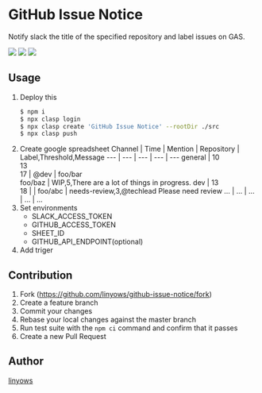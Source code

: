 GitHub Issue Notice
==

Notify slack the title of the specified repository and label issues on GAS.

<a href="https://travis-ci.org/linyows/github-issue-notice" title="travis"><img src="https://img.shields.io/travis/linyows/github-issue-notice.svg?style=for-the-badge"></a>
<a href="https://github.com/google/clasp" title="clasp"><img src="https://img.shields.io/badge/built%20with-clasp-4285f4.svg?style=for-the-badge"></a>
<a href="https://github.com/linyows/github-issue-notice/blob/master/LICENSE" title="MIT License"><img src="https://img.shields.io/badge/license-MIT-blue.svg?style=for-the-badge"></a>

Usage
-----

1. Deploy this
    ```sh
    $ npm i
    $ npx clasp login
    $ npx clasp create 'GitHub Issue Notice' --rootDir ./src
    $ npx clasp push
    ```
1. Create google spreadsheet
    Channel | Time           | Mention | Repository         | Label,Threshold,Message
    ---     | ---            | ---     | ---                | ---
    general | 10<br>13<br>17 | @dev    | foo/bar<br>foo/baz | WIP,5,There are a lot of things in progress.
    dev     | 13<br>18       |         | foo/abc            | needs-review,3,@techlead Please need review
    ...     | ...            | ...     | ...                | ...
1. Set environments
    - SLACK_ACCESS_TOKEN
    - GITHUB_ACCESS_TOKEN
    - SHEET_ID
    - GITHUB_API_ENDPOINT(optional)
1. Add triger

Contribution
------------

1. Fork (https://github.com/linyows/github-issue-notice/fork)
1. Create a feature branch
1. Commit your changes
1. Rebase your local changes against the master branch
1. Run test suite with the `npm ci` command and confirm that it passes
1. Create a new Pull Request

Author
------

[linyows](https://github.com/linyows)
